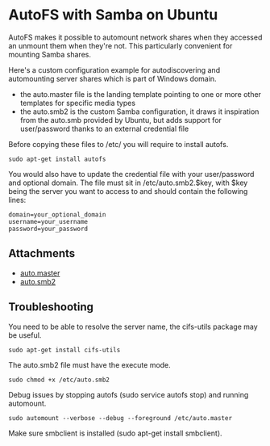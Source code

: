 # AutoFS with Samba on Ubuntu

AutoFS makes it possible to automount network shares when they accessed an unmount them when they're not.
This particularly convenient for mounting Samba shares.

Here's a custom configuration example for autodiscovering and automounting server shares which is part of Windows domain.
* the auto.master file is the landing template pointing to one or more other templates for specific media types
* the auto.smb2 is the custom Samba configuration, it draws it inspiration from the auto.smb provided by Ubuntu, but adds support for user/password thanks to an external credential file

Before copying these files to /etc/ you will require to install autofs.

    sudo apt-get install autofs

You would also have to update the credential file with your user/password and optional domain. The file must sit in /etc/auto.smb2.$key, with $key being the server you want to access to and should contain the following lines:

    domain=your_optional_domain
    username=your_username
    password=your_password

## Attachments

* [auto.master](https://raw.github.com/AndreMiras/km/master/attachments/auto.master)
* [auto.smb2](https://raw.github.com/AndreMiras/km/master/attachments/auto.smb2)


## Troubleshooting
You need to be able to resolve the server name, the cifs-utils package may be useful.

    sudo apt-get install cifs-utils

The auto.smb2 file must have the execute mode.

    sudo chmod +x /etc/auto.smb2

Debug issues by stopping autofs (sudo service autofs stop) and running automount.

    sudo automount --verbose --debug --foreground /etc/auto.master

Make sure smbclient is installed (sudo apt-get install smbclient).
